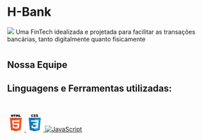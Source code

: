 <h1> H-Bank </h1>
<img src="https://imgur.com/a/oyuzBkp">
Uma FinTech idealizada e projetada para facilitar as transações bancárias, tanto digitalmente quanto fisicamente

#

## Nossa Equipe





<h2>Linguagens e Ferramentas utilizadas:</h2>
<br>
<p align="left">
    <a href="https://www.w3.org/html/" target="_blank" rel="noreferrer"> 
        <img src="https://raw.githubusercontent.com/devicons/devicon/master/icons/html5/html5-original-wordmark.svg" alt="HTML5" width="40" height="40"/>
    </a>
    <a href="https://www.w3schools.com/css/" target="_blank" rel="noreferrer"> 
        <img src="https://raw.githubusercontent.com/devicons/devicon/master/icons/css3/css3-original-wordmark.svg" alt="CSS3" width="40" height="40"/>
    </a>
    <a href="https://www.w3schools.com/Js/" target="_blank" rel="noreferrer"> 
        <img src="https://cdn.jsdelivr.net/gh/devicons/devicon/icons/javascript/javascript-original.svg" alt="JavaScript" width="40" height="40"/>
    </a>
</p>
